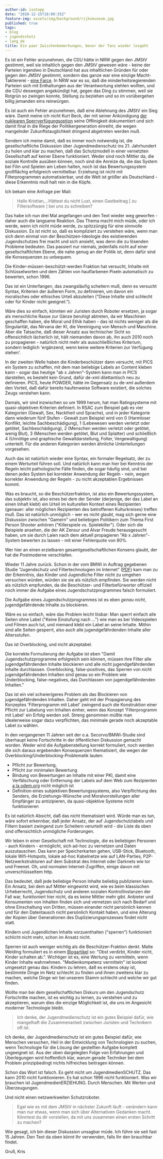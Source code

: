 ```yaml
---
author-id: isotopp
date: "2010-12-15T18:00:35Z"
feature-img: assets/img/background/rijksmuseum.jpg
published: true
tags:
- blog
- jugendschutz
- lang_de
title: Ein paar Zwischenbemerkungen, bevor der Tanz wieder losgeht
---
```

Es ist ein Fehler anzunehmen, die CDU hätte in NRW gegen den JMStV gestimmt,
weil sie inhaltlich gegen den JMStV gewesen wäre - keine der Parteien
irgendwo in Deutschland hat aus inhaltlichen Gründen für oder gegen den
JMStV gestimmt, sondern das ganze war eine einzige Macht-Taktiererei -
[eine Farce](http://oeffingerfreidenker.blogspot.com/2010/12/was-fur-eine-farce.html).
In NRW war es so, daß die minderheitsregierenden Parteien sich mit
Enthaltungen aus der Verantwortung stehlen wollten, und die CDU deswegen
angekündigt hat, gegen das Ding zu stimmen, weil sie Rotgrün so zwingen
konnte, Stellung zu beziehen und so im vorübergehen billig jemanden eins
reinwürgen.

Es ist auch ein Fehler anzunehmen, daß eine Ablehnung des JMStV ein Sieg
wäre. Damit meine ich nicht Kurt Beck, der mit seiner Ankündigung
[der nuklearen Sperrverfügungsoption](http://www.rlp.de/einzelansicht/archive/2010/december/article/politische-machtdemonstration-der-cdu/)
seine Offlinigkeit dokumentiert und sich damit final in die Riege der
Politikergeneration einreiht, die wegen mangelnder Zukunftstauglichkeit
dringend abgetreten werden muß.

Sondern ich meine damit, daß es immer noch notwendig ist, die
gesellschaftliche Diskussion über Jugendmedienschutz ins 21. Jahrhundert zu
holen und klar zu machen, daß das Schutzmodell in einer vernetzten
Gesellschaft auf keiner Ebene funktioniert. Weder sind noch Mittler da, die
soziale Kontrolle ausüben können, noch sind die Anreize da, die das System
bei Film und Spielen am Leben halten, noch ist das Bewertungssystem
großflächig erfolgreich vermittelbar. Erziehung ist nicht mit
Filterprogrammen automatisierbar, und die Welt ist größer als Deutschland -
diese Erkenntnis muß halt rein in die Köpfe.

Ich bekam eine Anfrage per Mail:

> Hallo Kristian,...Hättest du nicht Lust, einen Gastbeitrag [ zu
> Filtersoftware ] bei uns zu schreiben?

Das habe ich nun drei Mal angefangen und den Text wieder weg geworfen -
daher auch die langsame Reaktion. Das Thema macht mich müde, oder ich werde,
wenn ich nicht müde werde, zu spitzzüngig für eine sinnvolle Diskussion. Es
ist nicht so, daß es kompliziert zu verstehen wäre, wenn man sich denn
einmal von der Beschützen-Ideologie des existierenden Jugendschutzes frei
macht und sich ansieht, was denn die zu lösenden Probleme bedeuten. Das
passiert nur niemals, jedenfalls nicht auf einer gesellschaftlichen Ebene,
die nahe genug an der Politik ist, denn dafür sind die Konsequenzen zu
unbequem.

Die Kinder-müssen-beschützt-werden Fraktion hat versucht, Inhalte mit
Schlüsselworten und dem Zählen von hautfarbenen Pixeln automatisch zu
bewerten, schon 1996.

Das ist ein Unterfangen, das zwangsläufig scheitern muß, denn es versucht
Syntax, Kriterien der äußeren Form, zu definieren, um davon ein moralisches
oder ethisches Urteil abzuleiten ("Diese Inhalte sind schlecht oder für
Kinder nicht geeignet.").

Wäre dies so einfach, könnten wir Juristen durch Roboter ersetzen, ja sogar
als menschliche Rasse zur Gänze beruhigt abtreten, da wir Maschinen
geschaffen haben, die Moral und Ethik haben - das ist nichts weniger als die
Singularität, das Nirvana der KI, die Vereinigung von Mensch und Maschine.
Aber die Tatsache, daß dieser Ansatz aus technischer Sicht so offensichtlich
lächerlich ist, hält niemanden davon ab, ihn auch 2010 noch zu propagieren -
natürlich nicht mehr als ausschließliches Kriterium, sondern lediglich
'ergänzend, wenn keine weitere Kriterien zur Verfügung stehen'.


In der zweiten Welle haben die Kinderbeschützer dann versucht, mit PICS ein
System zu schaffen, mit dem man beliebige Labels an Content kleben kann -
sogar das heutige "ab x Jahren"-System kann man in PICS darstellen, es
besteht kein Grund, dafür de-xml dilettantisch neu zu definieren. PICS,
heute POWDER, hätte im Gegensatz zu de-xml außerdem den Vorteil, daß dafür
bereits haufenweise Software existiert, die solches Zeugs verstehen kann.

Damals, wir sind inzwischen so um 1999 herum, hat man Ratingsysteme mit
quasi-objektiven Kriterien definiert. In RSAC zum Beispiel gab es vier
Kategorien (Gewalt, Sex, Nacktheit und Sprache), und in jeder Kategorie dann
wiederum fünf Stufen - Gewalt zum Beispiel wird von 0 (Harmloser Konflikt,
leichte Sachbeschädigung), 1 (Lebewesen werden verletzt oder getötet,
Sachbeschädigung), 2 (Menschen werden verletzt oder getötet, wenig Blut), 3
(Menschen werden getötet, Blut und Splatter) und schließlich 4 (Unnötige und
graphische Gewaltdarstellung, Folter, Vergewaltigung) unterteilt. Für die
anderen Kategorien werden ähnliche Unterteilungen vorgesehen.

Auch das ist natürlich wieder eine Syntax, ein formaler Regelsatz, der zu
einem Werturteil führen soll. Und natürlich kann man hier bei Kenntnis der
Regeln leicht pathologische Fälle finden, die sogar häufig sind, und bei
denen jedes System bei korrekter Anwendung der Regeln - nein, _wegen_
korrekter Anwendung der Regeln - zu nicht akzeptablen Ergebnissen kommt.

Was es braucht, so die Beschützerfraktion, ist also ein Bewertungssystem,
das subjektiv ist, also eines bei dem der Sender (derjenige, der das Label
an einen Inhalt klebt) ein Urteil im kulturellen Kontext eines Rezipienten
(genauer: aller möglichen Rezipienten des betroffenen Kulturkreises) treffen
muß. Das ist natürlich unmöglich - wer es nicht glaubt, mag sich gerne eine
Diskussion zwischen "Gamern" und beliebigen Politikern zum Thema First
Person Shooter anhören ("Killerspiele vs. Spielekiller"). Oder sich die
Beispiele ansehen, die der AK Zensur und Alvar Freude herausgesucht haben,
um sie durch Laien nach dem aktuell propagieren "Ab x Jahren"-System
bewerten zu lassen - mit einer Fehlerquote von 80%.

Wer hier an einen erzielbaren gesamtgesellschaftlichen Konsens glaubt, der
hat die Postmoderne verschlafen.

Wieder 11 Jahre zurück. Schon in der vom BMWi in Auftrag gegebenen Studie
"Jugendschutz und Filtertechnologien im Internet" 
([PDF](/uploads/secorvo-studie-jugendschutz.pdf))
kam man zu der Erkenntnis, das Kinder und Jugendliche Filter nicht zu
umgehen versuchen würden, würden sie sie als nützlich empfinden. Sie werden
nicht als nützlich empfunden, da die Beschützer- und Filterbefürworter
offiziell noch immer die Aufgabe eines Jugendschutzprogrammes falsch
formuliert.

Die Aufgabe eines Jugendschutzprogrammes ist es eben _genau nicht_,
jugendgefährdende Inhalte zu blockieren.

Wäre es so einfach, wäre das Problem leicht lösbar: Man sperrt einfach alle
Seiten ohne Label ("Keine Einstufung nach ...") wie man es bei Videospielen
und Filmen auch tut, und niemand klebt ein Label an seine Inhalte. Mithin
sind alle Seiten gesperrt, also auch alle jugendgefährdenden Inhalte aller
Altersstufen.

Das ist Overblocking, und nicht akzeptabel. 

Die korrekte Formulierung der Aufgabe ist eben "Damit Jugendschutzprogramme
erfolgreich sein können, müssen ihre Filter alle jugendgefährdenden Inhalte
blockieren und alle nicht jugendgefährdenden Inhalte durchlassen.
Overblocking, false-positives, das Sperren von nicht jugendgefährdenden
Inhalten sind genau so ein Problem wie Underblocking, false-negatives, das
Durchlassen von jugendgefährdenden Inhalten."

Das ist ein viel schwierigeres Problem als das Blockieren von
jugendgefährdenden Inhalten. Daher geht mit der Propagierung des Konzeptes
'Filterprogramm mit Label' zwingend auch die Konstruktion einer Pflicht zur
Labelung von Inhalten einher, wenn das Konzept 'Filterprogramm mit Label'
ein Erfolg werden soll. Streng genommen müßte man idealerweise sogar dazu
verpflichten, das minimale gerade noch akzeptable Label zu wählen.

In den vergangenen 11 Jahren seit der o.a. Secorvo/BMWi-Studie sind
überhaupt keine Fortschritte in der öffentlichen Diskussion gemacht worden.
Weder wird die Aufgabenstellung korrekt formuliert, noch werden die sich
daraus ergebenden Konsequenzen thematisiert, die wegen der
Overblocking/Underblocking-Problematik lauten:

- Pflicht zur Bewertung,
- Pflicht zur minimalen Bewertung
- Bindung von Bewertungen an Inhalte mit einer PKI, damit eine Verfälschung oder Entfernung der Labels auf dem Web zum Rezipienten 
  [a la odem.org](http://blog.odem.org/2010/12/jmstv-filter-umgehen.html)
  nicht möglich ist
- Definition eines subjektiven Bewertungssystems, also Verpflichtung des
  Senders, die Erziehungs-Wünsche und Moralvorstellungen aller Empfänger zu
  antizipieren, da quasi-objektive Systeme nicht funktionieren

Es ist natürlich Absicht, daß das nicht thematisiert wird. Würde man es tun,
wäre sofort erkennbar, daß jeder Ansatz, der auf Jugendschutzlabels und
Filtern basiert zwingend zum Scheitern verurteilt wird - die Liste da oben
sind offensichtlich unmögliche Forderungen.

Wir leben in einer Gesellschaft mit Technologie, die es beliebigen Personen -
auch Kindern - ermöglicht, sich ad-hoc zu vernetzen und Daten
auszutauschen. Das kann per Speicherkarten gehen, USB-Stick, Bluetooth,
lokale Wifi-Hotspots, lokale ad-hoc Kabelnetze wie auf LAN-Parties,
P2P-Netzwerkstrukturen auf dem Substrat des Internet oder Darknets wie tor
und Freenet. Oh, und normalen Internet-Zugriffen, einige davon mit
unverschlüsseltem http.

Das bedeutet, daß jede beliebige Person Inhalte beliebig publizieren kann.
Ein Ansatz, bei dem auf Mittler eingewirkt wird, wie es beim klassischen
Urheberrecht, Jugendschutz und anderen sozialen Kontrollinstanzen der Fall
war, funktioniert hier nicht, da es keine Mittler mehr gibt. Anbieter und
Konsumenten von Inhalten finden sich und vernetzen sich nach Bedarf und ohne
Einschaltung von Dritten, müssen einander nicht persönlich kennen und für
den Datentausch nicht persönlich Kontakt haben, und eine Alterung der Kopien
über Generationen des Duplizierungsprozesses findet nicht statt.

Kindern und Jugendlichen Inhalte vorzuenthalten ("sperren") funktioniert
schlicht nicht mehr, schon im Ansatz nicht.

Sperren ist auch weniger wichtig als die Beschützer-Fraktion denkt. Malte
Welding formuliert es in einem
[Blogartikel](http://www.malte-welding.com/2010/11/30/jugendmedienschutz-ist-furs-arsch/)
so: "Obst verdirbt, Kinder nicht, Kinder schalten ab.". Wichtiger ist es,
eine Wertung zu vermitteln, wenn Kinder Inhalte wahrnehmen. "Medienkompetenz
vermitteln" ist konkret umgesetzt genau das: Kindern zu lehren, daß es
erstens okay ist, bestimmte Dinge im Netz schlecht zu finden und ihnen
zweitens klar zu machen, welche Dinge wir bei unserem Stamm schlecht und
welche wir gut finden.

Wollte man bei dem gesellschaftlichen Diskurs um den Jugendschutz
Fortschritte machen, ist es wichtig zu lernen, zu verstehen und zu
akzeptieren, warum dies die einzige Möglichkeit ist, die uns im Angesicht
moderner Technologie bleibt.

> Ich denke, der Jugendmedienschutz ist ein gutes Beispiel dafür, wie
> mangelhaft die Zusammenarbeit zwischen Juristen und Technikern oft ist.

Ich denke, der Jugendmedienschutz ist ein gutes Beispiel dafür, wie Menschen
versuchen, Heil in der Entwicklung von Technologien zu suchen, wenn
Technologie für die Lösung der gestellten Aufgabe komplett ungeeignet ist.
Aus der oben dargelegten Folge von Erfahrungen und Überlegungen wird
hoffentlich klar, warum gerade Techniker bei dem Problem prinzipbedingt
nichts hilfreiches beitragen können.

Schon das Wort ist falsch. Es geht nicht um JugendmedienSCHUTZ. Das kann
2010 nicht funktionieren. Es hat schon 1996 nicht funktioniert. Was wir
brauchen ist JugendmedienERZIEHUNG. Durch Menschen. Mit Werten und
Überzeugungen.

Und nicht einen netzwerkweiten Schutzroboter.

> Egal wie es mit dem JMStV in nächster Zukunft läuft - verändern kann man
> nur etwas, wenn man sich über Alternativen Gedanken macht. Könntest du dir
> vorstellen, da mit uns zusammen einen ersten Schritt zu machen?

Wie gesagt, ich bin dieser Diskussion unsagbar müde. Ich führe sie seit fast
15 Jahren. Den Text da oben könnt Ihr verwenden, falls Ihr den brauchbar
findet.

Gruß, Kris
